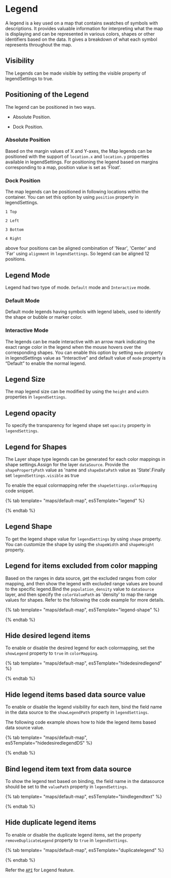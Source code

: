# Legend

A legend is a key used on a map that contains swatches of symbols with descriptions. It provides valuable information for interpreting what the map is displaying and can be represented in various colors, shapes or other identifiers based on the data. It gives a breakdown of what each symbol represents throughout the map.

## Visibility

The Legends can be made visible by setting the visible property of legendSettings to true.

## Positioning of the Legend

The legend can be positioned in two ways.

* Absolute Position.

* Dock Position.

### Absolute Position

Based on the margin values of X and Y-axes, the Map legends can be positioned with the support of `location.x` and `location.y` properties available in legendSettings. For positioning the legend based on margins corresponding to a map, position value is set as ‘Float’.

### Dock Position

The map legends can be positioned in following locations within the container.
You can set this option by using `position` property in legendSettings.

    1 Top

    2 Left

    3 Bottom

    4 Right

above four positions can be aligned combination of 'Near', 'Center' and 'Far' using `alignment` in `legendSettings`. So legend can be aligned 12 positions.

## Legend Mode

Legend had two type of mode. `Default` mode and `Interactive` mode.

### Default Mode

Default mode legends having symbols with legend labels, used to identify the shape or bubble or marker color.

### Interactive Mode

The legends can be made interactive with an arrow mark indicating the exact range color in the legend when the mouse hovers over the corresponding shapes. You can enable this option by setting `mode` property in legendSettings value as “Interactive” and default value of `mode` property is “Default” to enable the normal legend.

## Legend Size

The map legend size can be modified by using the `height` and `width` properties in `legendSettings`.

## Legend opacity

To specify the transparency for legend shape set `opacity` property in `legendSettings`.

## Legend for Shapes

The Layer shape type legends can be generated for each color mappings in shape settings.Assign for the layer `dataSource`. Provide the `shapePropertyPath` value as 'name and `shapeDataPath` value as 'State'.Finally set `legendSettings.visible` as true

To enable the equal colormapping refer the `shapeSettings.colorMapping` code snippet.

{% tab template= "maps/default-map", es5Template="legend" %}

{% endtab %}

## Legend Shape

To get the legend shape value for `legendSettings` by using `shape` property. You can customize the shape by using the `shapeWidth` and `shapeHeight` property.

## Legend for items excluded from color mapping

Based on the ranges in data source, get the excluded ranges from color mapping, and then show the legend with excluded range values are bound to the specific legend.Bind the `population_density` value to `dataSource` layer, and then specify the `colorValuePath` as 'density' to map the range values for shapes. Refer to the following the code example for more details.

{% tab template= "maps/default-map", es5Template="legend-shape" %}

{% endtab %}

## Hide desired legend items

To enable or disable the desired legend for each colormapping, set the `showLegend` property to `true` in `colorMapping`.

{% tab template= "maps/default-map", es5Template="hidedesiredlegend" %}

{% endtab %}

## Hide legend items based data source value

To enable or disable the legend visibility for each item, bind the field name in the data source to the `showLegendPath` property in `legendSettings`.

The following code example shows how to hide the legend items based data source value.

{% tab template= "maps/default-map", es5Template="hidedesiredlegendDS" %}

{% endtab %}

## Bind legend item text from data source

To show the legend text based on binding, the field name in the datasource should be set to the `valuePath` property in `legendSettings`.

{% tab template= "maps/default-map", es5Template="bindlegendtext" %}

{% endtab %}

## Hide duplicate legend items

To enable or disable the duplicate legend items, set the property `removeDuplicateLegend` property to `true` in `legendSettings`.

{% tab template= "maps/default-map", es5Template="duplicatelegend" %}

{% endtab %}

Refer the [`API`](../api/maps/legendSettingsModel/) for Legend feature.